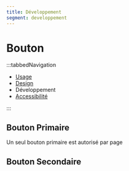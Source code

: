 ```yaml
---
title: Développement
segment: developpement
---
```


# Bouton

:::tabbedNavigation
- [Usage](../index.md)
- [Design](../design/index.md)
- Développement
- [Accessibilité](../accessibility/index.md)

:::

## Bouton Primaire

Un seul bouton primaire est autorisé par page

## Bouton Secondaire
